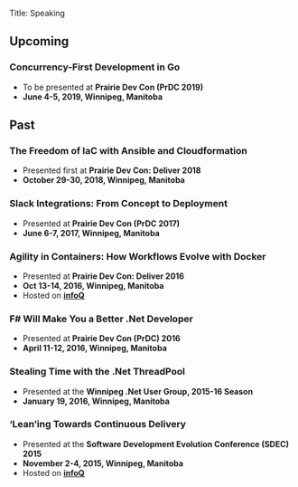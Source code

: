 Title: Speaking

## Upcoming

### Concurrency-First Development in Go

* To be presented at **Prairie Dev Con (PrDC 2019)**
* **June 4-5, 2019, Winnipeg, Manitoba**

## Past

### The Freedom of IaC with Ansible and Cloudformation

* Presented first at **Prairie Dev Con: Deliver 2018**
* **October 29-30, 2018, Winnipeg, Manitoba**

### Slack Integrations: From Concept to Deployment

* Presented at **Prairie Dev Con (PrDC 2017)**
* **June 6-7, 2017, Winnipeg, Manitoba**

### Agility in Containers: How Workflows Evolve with Docker

* Presented at **Prairie Dev Con: Deliver 2016**
* **Oct 13-14, 2016, Winnipeg, Manitoba**
* Hosted on **[infoQ](https://www.infoq.com/presentations/containers-docker-organization?utm_source=infoq&utm_campaign=user_page&utm_medium=link)**

### F# Will Make You a Better .Net Developer

* Presented at **Prairie Dev Con (PrDC) 2016**
* **April 11-12, 2016, Winnipeg, Manitoba**

### Stealing Time with the .Net ThreadPool

* Presented at the **Winnipeg .Net User Group, 2015-16 Season**
* **January 19, 2016, Winnipeg, Manitoba**

### ‘Lean’ing Towards Continuous Delivery

* Presented at the **Software Development Evolution Conference (SDEC) 2015**
* **November 2-4, 2015, Winnipeg, Manitoba**
* Hosted on **[infoQ](https://www.infoq.com/presentations/tips-continuous-delivery?utm_source=infoq&utm_campaign=user_page&utm_medium=link)**